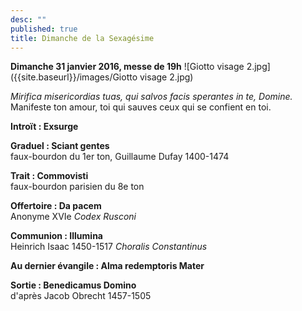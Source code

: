```yaml
---
desc: ""
published: true
title: Dimanche de la Sexagésime
---
```



**Dimanche 31 janvier 2016, messe de 19h**
![Giotto visage 2.jpg]({{site.baseurl}}/images/Giotto visage 2.jpg)

*Mirifica misericordias tuas, qui salvos facis sperantes in te, Domine.*  
Manifeste ton amour, toi qui sauves ceux qui se confient en toi.

**Introït : Exsurge**  

**Graduel : Sciant gentes**  
faux-bourdon du 1er ton, Guillaume Dufay 1400-1474

**Trait : Commovisti**  
faux-bourdon parisien du 8e ton

**Offertoire : Da pacem**  
Anonyme XVIe *Codex Rusconi*

**Communion : Illumina**  
Heinrich Isaac 1450-1517 *Choralis Constantinus*

**Au dernier évangile : Alma redemptoris Mater**  

**Sortie : Benedicamus Domino**  
d'après Jacob Obrecht 1457-1505
